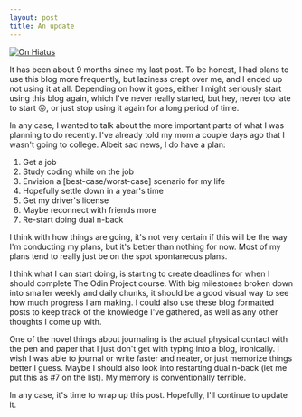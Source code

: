 ```yaml
---
layout: post
title: An update
---
```


[![On Hiatus](https://images.squarespace-cdn.com/content/v1/6008e7c64dfdb80938cd0cf9/1612335007114-BTBOK8XUS1J26488I175/hiatus_wordmark-01.png)]()

It has been about 9 months since my last post. To be honest, I had plans to use this blog more frequently, but laziness crept over me, and I ended up not using it at all. Depending on how it goes, either I might seriously start using this blog again, which I've never really started, but hey, never too late to start 😝, or just stop using it again for a long period of time. 

In any case, I wanted to talk about the more important parts of what I was planning to do recently. I've already told my mom a couple days ago that I wasn't going to college. Albeit sad news, I do have a plan:

1. Get a job
2. Study coding while on the job
3. Envision a [best-case/worst-case] scenario for my life
4. Hopefully settle down in a year's time
5. Get my driver's license
6. Maybe reconnect with friends more
7. Re-start doing dual n-back

I think with how things are going, it's not very certain if this will be the way I'm conducting my plans, but it's better than nothing for now. Most of my plans tend to really just be on the spot spontaneous plans. 

I think what I can start doing, is starting to create deadlines for when I should complete The Odin Project course. With big milestones broken down into smaller weekly and daily chunks, it should be a good visual way to see how much progress I am making. I could also use these blog formatted posts to keep track of the knowledge I've gathered, as well as any other thoughts I come up with. 

One of the novel things about journaling is the actual physical contact with the pen and paper that I just don't get with typing into a blog, ironically. I wish I was able to journal or write faster and neater, or just memorize things better I guess. Maybe I should also look into restarting dual n-back (let me put this as #7 on the list). My memory is conventionally terrible.

In any case, it's time to wrap up this post. Hopefully, I'll continue to update it.
